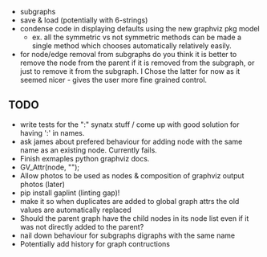  - subgraphs
 - save & load (potentially with 6-strings)
 - condense code in displaying defaults using the new graphviz pkg model
    - ex. all the symmetric vs not symmetric methods can be made a single method which chooses automatically relatively easily.
- for node/edge removal from subgraphs do you think it is better to remove the node from the parent if it is removed from the subgraph, or just to remove it from the subgraph. I Chose the latter for now as it seemed nicer - gives the user more fine grained control.

## TODO
 - write tests for the ":" synatx stuff / come up with good solution for having ':' in names.
 - ask james about prefered behaviour for adding node with the same name as an existing node. Currently fails.
 - Finish exmaples python graphviz docs.
 - GV_Attr(node, "");
 - Allow photos to be used as nodes & composition of graphviz output photos (later)
 - pip install gaplint (linting gap)!
 - make it so when duplicates are added to global graph attrs the old values are automatically replaced
 - Should the parent graph have the child nodes in its node list even if it was not directly added to the parent?
 - nail down behaviour for subgraphs digraphs with the same name 
 - Potentially add history for graph contructions